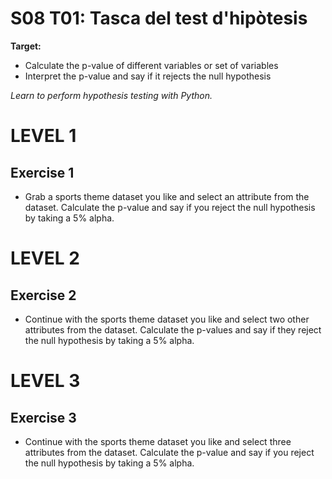 # S08 T01: Tasca del test d'hipòtesis

**Target:**
 * Calculate the p-value of different variables or set of variables
 * Interpret the p-value and say if it rejects the null hypothesis

_Learn to perform hypothesis testing with Python._

# LEVEL 1

 ## Exercise 1
  - Grab a sports theme dataset you like and select an attribute from the dataset. Calculate the p-value and say if you reject the null hypothesis by taking a 5% alpha.

 # LEVEL 2
  
 ## Exercise 2
  - Continue with the sports theme dataset you like and select two other attributes from the dataset. Calculate the p-values and say if they reject the null hypothesis by taking a 5% alpha.

# LEVEL 3

 ## Exercise 3
 - Continue with the sports theme dataset you like and select three attributes from the dataset. Calculate the p-value and say if you reject the null hypothesis by taking a 5% alpha.
 
 

